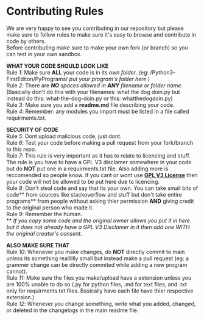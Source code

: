 # Contributing Rules
We are very happy to see you contributing in our repository but please make sure to follow rules to make sure it's easy to browse and contribute in code by others.  
Before contributing make sure to make your own fork (or branch) so you can test in your own sandbox.  
  
**WHAT YOUR CODE SHOULD LOOK LIKE**  
Rule *1*: Make sure **ALL** your code is in its *own folder*. (eg: /Python3-FirstEditon/PyPrograms/ _put your program's folder here_ )  
Rule *2*: There are ***NO** spaces allowed in **ANY** filename or folder name*. (Basically don't do this with your filenames: what the dog doin.py but instead do this: what-the-dog-doin.py or this: whatthedogdoin.py)  
Rule *3*: Make sure you add a **readme.md** file describing your code.  
Rule *4*: Remember: any modules you import must be listed in a file called requirments.txt.  
  
**SECURITY OF CODE**  
Rule *5*: Dont upload malicious code, just dont.  
Rule *6*: Test your code before making a pull request from your fork/branch to this repo.  
Rule *7*: This rule is very important as it has to relate to licencing and stuff. The rule is you have to have a GPL V3 disclamer somewhere in your code but do **NOT** put one in a requirments.txt file. Also adding more is reccomended so people know. If you cant or wont use [**GPL V3 License**](../LICENSE) then your code will not be allowed to be put here due to licencing.  
Rule *8*: Don't steal code and say that its your own. You can take small bits of code** from sources like stackoverflow and stuff but don't take entire programs** from people without asking thier permission **AND** giving credit to the original person who made it.  
Rule *9*: Remember the human.  
** *If you copy some code and the original owner allows you put it in here but it does not already have a GPL V3 Disclamer in it then add one WITH the original creator's consent.*  
  
**ALSO MAKE SURE THAT**  
Rule *10*: Whenever you make changes, do **NOT** directly commit to main unless its something realllllly small but instead make a pull request (eg: a grammer change can be directly commited while adding a new program cannot).  
Rule *11*: Make sure the files you make/upload have a extension unless you are 100% unable to do so (.py for python files, .md for text files, and .txt only for requirments.txt files. Basically have each file have thier respective extension.)  
Rule *12*: Whenever you change something, write what you added, changed, or deleted in the changelogs in the main readme file.    
